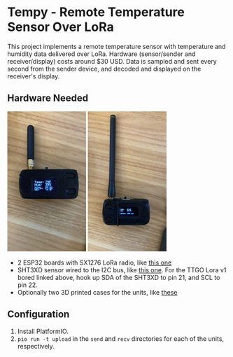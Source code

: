 # Tempy - Remote Temperature Sensor Over LoRa

This project implements a remote temperature sensor with temperature and humidity data delivered over LoRa. Hardware (sensor/sender and receiver/display) costs around $30 USD. Data is sampled and sent every second from the sender device, and decoded and displayed on the receiver's display.

## Hardware Needed
<img src="https://github.com/mmichon/tempy/blob/master/receiver.jpeg"> <img src="https://github.com/mmichon/tempy/blob/master/sender.jpeg">

* 2 ESP32 boards with SX1276 LoRa radio, like [this one](https://www.aliexpress.com/item/2pcs-of-TTGO-LORA32-868-915Mhz-SX1276-ESP32-Oled-display-Bluetooth-WIFI-Lora-development-board/32841743946.html?spm=a2g0s.9042311.0.0.eiWldj)
* SHT3XD sensor wired to the I2C bus, like [this one](https://smile.amazon.com/HiLetgo-Temperature-Humidity-Interface-GY-SHT31-D/dp/B07ZSZW92J/ref=sr_1_1?crid=275Q9TP5PVBFQ&keywords=sht3x-d&qid=1661912039&sprefix=sht3x-d%2Caps%2C138&sr=8-1). For the TTGO Lora v1 bored linked above, hook up SDA of the SHT3XD to pin 21, and SCL to pin 22.
* Optionally two 3D printed cases for the units, like [these](https://www.thingiverse.com/search?q=ttgo+lora&type=things&sort=relevant&page=1)

## Configuration
1. Install PlatformIO.
1. `pio run -t upload` in the `send` and `recv` directories for each of the units, respectively.
